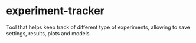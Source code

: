 # experiment-tracker
Tool that helps keep track of different type of experiments, allowing to save settings, results, plots and models.
